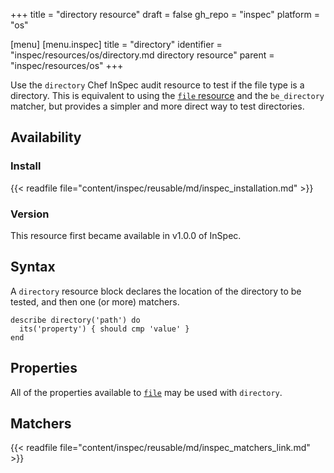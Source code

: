 +++
title = "directory resource"
draft = false
gh_repo = "inspec"
platform = "os"

[menu]
  [menu.inspec]
    title = "directory"
    identifier = "inspec/resources/os/directory.md directory resource"
    parent = "inspec/resources/os"
+++

Use the `directory` Chef InSpec audit resource to test if the file type is a directory. This is equivalent to using the [`file` resource](/inspec/resources/file/) and the `be_directory` matcher, but provides a simpler and more direct way to test directories.

## Availability

### Install

{{< readfile file="content/inspec/reusable/md/inspec_installation.md" >}}

### Version

This resource first became available in v1.0.0 of InSpec.

## Syntax

A `directory` resource block declares the location of the directory to be tested, and then one (or more) matchers.

    describe directory('path') do
      its('property') { should cmp 'value' }
    end

## Properties

All of the properties available to [`file`](/inspec/resources/file/) may be used with `directory`.

## Matchers

{{< readfile file="content/inspec/reusable/md/inspec_matchers_link.md" >}}
